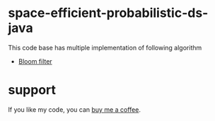 # space-efficient-probabilistic-ds-java

This code base has multiple implementation of following algorithm

* [Bloom filter](https://en.wikipedia.org/wiki/Bloom_filter)


# support

If you like my code, you can [buy me a coffee](https://www.buymeacoffee.com/mathmagic).